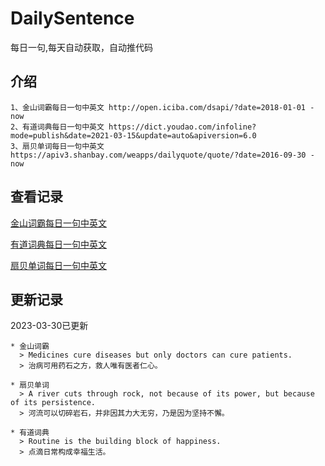 # DailySentence

每日一句,每天自动获取，自动推代码

## 介绍

```
1、金山词霸每日一句中英文 http://open.iciba.com/dsapi/?date=2018-01-01 - now
2、有道词典每日一句中英文 https://dict.youdao.com/infoline?mode=publish&date=2021-03-15&update=auto&apiversion=6.0
3、扇贝单词每日一句中英文 https://apiv3.shanbay.com/weapps/dailyquote/quote/?date=2016-09-30 - now
```

## 查看记录

[金山词霸每日一句中英文](./data/iciba/)

[有道词典每日一句中英文](./data/youdao/)

[扇贝单词每日一句中英文](./data/shanbay/)

## 更新记录
2023-03-30已更新 
```
* 金山词霸
  > Medicines cure diseases but only doctors can cure patients.
  > 治病可用药石之方，救人唯有医者仁心。

* 扇贝单词
  > A river cuts through rock, not because of its power, but because of its persistence.
  > 河流可以切碎岩石，并非因其力大无穷，乃是因为坚持不懈。

* 有道词典
  > Routine is the building block of happiness.
  > 点滴日常构成幸福生活。

```
